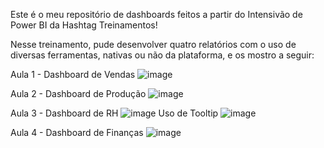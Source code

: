 Este é o meu repositório de dashboards feitos a partir do Intensivão de Power BI da Hashtag Treinamentos!

Nesse treinamento, pude desenvolver quatro relatórios com o uso de diversas ferramentas, nativas ou não da plataforma, e os mostro a seguir:



Aula 1 - Dashboard de Vendas
![image](https://github.com/user-attachments/assets/2e22a6bf-f2b7-49a8-825c-c0eb67653dc4)

Aula 2 - Dashboard de Produção
![image](https://github.com/user-attachments/assets/5b0c50a6-e8ed-4edf-a39e-31c17dc770da)

Aula 3 - Dashboard de RH
![image](https://github.com/user-attachments/assets/b71a3e8c-8ccb-47ce-8a25-aa03b88015de)
Uso de Tooltip
![image](https://github.com/user-attachments/assets/6b4cb6d0-0e7a-4d3d-8097-cbf436c08a66)

Aula 4 - Dashboard de Finanças
![image](https://github.com/user-attachments/assets/4a9927b5-e38d-4c06-b67f-eafeb213ff06)
